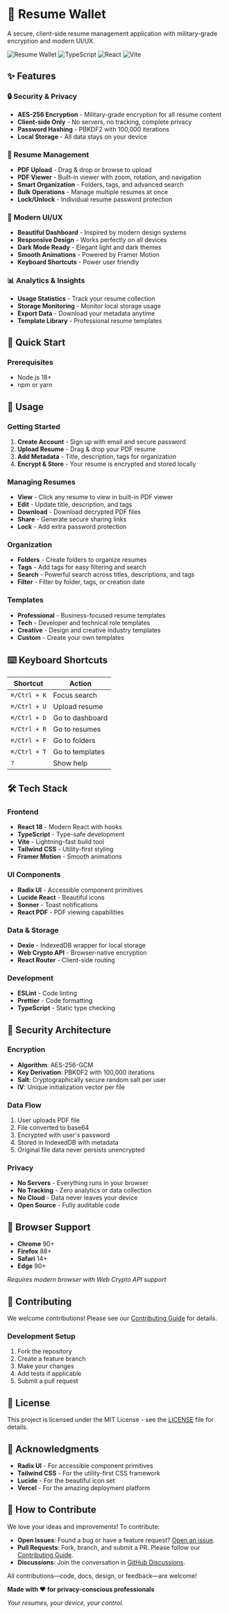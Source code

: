 # 🔐 Resume Wallet

A secure, client-side resume management application with military-grade encryption and modern UI/UX.

![Resume Wallet](https://img.shields.io/badge/Resume-Wallet-blue?style=for-the-badge)
![TypeScript](https://img.shields.io/badge/TypeScript-007ACC?style=for-the-badge&logo=typescript&logoColor=white)
![React](https://img.shields.io/badge/React-20232A?style=for-the-badge&logo=react&logoColor=61DAFB)
![Vite](https://img.shields.io/badge/Vite-646CFF?style=for-the-badge&logo=vite&logoColor=white)

## ✨ Features

### 🔒 **Security & Privacy**
- **AES-256 Encryption** - Military-grade encryption for all resume content
- **Client-side Only** - No servers, no tracking, complete privacy
- **Password Hashing** - PBKDF2 with 100,000 iterations
- **Local Storage** - All data stays on your device

### 📄 **Resume Management**
- **PDF Upload** - Drag & drop or browse to upload
- **PDF Viewer** - Built-in viewer with zoom, rotation, and navigation
- **Smart Organization** - Folders, tags, and advanced search
- **Bulk Operations** - Manage multiple resumes at once
- **Lock/Unlock** - Individual resume password protection

### 🎨 **Modern UI/UX**
- **Beautiful Dashboard** - Inspired by modern design systems
- **Responsive Design** - Works perfectly on all devices
- **Dark Mode Ready** - Elegant light and dark themes
- **Smooth Animations** - Powered by Framer Motion
- **Keyboard Shortcuts** - Power user friendly

### 📊 **Analytics & Insights**
- **Usage Statistics** - Track your resume collection
- **Storage Monitoring** - Monitor local storage usage
- **Export Data** - Download your metadata anytime
- **Template Library** - Professional resume templates

## 🚀 Quick Start

### Prerequisites
- Node.js 18+ 
- npm or yarn


## 🎯 Usage

### Getting Started
1. **Create Account** - Sign up with email and secure password
2. **Upload Resume** - Drag & drop your PDF resume
3. **Add Metadata** - Title, description, tags for organization
4. **Encrypt & Store** - Your resume is encrypted and stored locally

### Managing Resumes
- **View** - Click any resume to view in built-in PDF viewer
- **Edit** - Update title, description, and tags
- **Download** - Download decrypted PDF files
- **Share** - Generate secure sharing links
- **Lock** - Add extra password protection

### Organization
- **Folders** - Create folders to organize resumes
- **Tags** - Add tags for easy filtering and search
- **Search** - Powerful search across titles, descriptions, and tags
- **Filter** - Filter by folder, tags, or creation date

### Templates
- **Professional** - Business-focused resume templates
- **Tech** - Developer and technical role templates  
- **Creative** - Design and creative industry templates
- **Custom** - Create your own templates

## ⌨️ Keyboard Shortcuts

| Shortcut | Action |
|----------|--------|
| `⌘/Ctrl + K` | Focus search |
| `⌘/Ctrl + U` | Upload resume |
| `⌘/Ctrl + D` | Go to dashboard |
| `⌘/Ctrl + R` | Go to resumes |
| `⌘/Ctrl + F` | Go to folders |
| `⌘/Ctrl + T` | Go to templates |
| `?` | Show help |

## 🛠️ Tech Stack

### Frontend
- **React 18** - Modern React with hooks
- **TypeScript** - Type-safe development
- **Vite** - Lightning-fast build tool
- **Tailwind CSS** - Utility-first styling
- **Framer Motion** - Smooth animations

### UI Components
- **Radix UI** - Accessible component primitives
- **Lucide React** - Beautiful icons
- **Sonner** - Toast notifications
- **React PDF** - PDF viewing capabilities

### Data & Storage
- **Dexie** - IndexedDB wrapper for local storage
- **Web Crypto API** - Browser-native encryption
- **React Router** - Client-side routing

### Development
- **ESLint** - Code linting
- **Prettier** - Code formatting
- **TypeScript** - Static type checking

## 🔐 Security Architecture

### Encryption
- **Algorithm**: AES-256-GCM
- **Key Derivation**: PBKDF2 with 100,000 iterations
- **Salt**: Cryptographically secure random salt per user
- **IV**: Unique initialization vector per file

### Data Flow
1. User uploads PDF file
2. File converted to base64
3. Encrypted with user's password
4. Stored in IndexedDB with metadata
5. Original file data never persists unencrypted

### Privacy
- **No Servers** - Everything runs in your browser
- **No Tracking** - Zero analytics or data collection
- **No Cloud** - Data never leaves your device
- **Open Source** - Fully auditable code

## 📱 Browser Support

- **Chrome** 90+
- **Firefox** 88+
- **Safari** 14+
- **Edge** 90+

*Requires modern browser with Web Crypto API support*

## 🤝 Contributing

We welcome contributions! Please see our [Contributing Guide](CONTRIBUTING.md) for details.

### Development Setup
1. Fork the repository
2. Create a feature branch
3. Make your changes
4. Add tests if applicable
5. Submit a pull request

## 📄 License

This project is licensed under the MIT License - see the [LICENSE](LICENSE) file for details.

## 🙏 Acknowledgments

- **Radix UI** - For accessible component primitives
- **Tailwind CSS** - For the utility-first CSS framework
- **Lucide** - For the beautiful icon set
- **Vercel** - For the amazing deployment platform


## 🤗 How to Contribute

We love your ideas and improvements! To contribute:

- **Open Issues**: Found a bug or have a feature request? [Open an issue](https://github.com/W1LDN16H7/resume-holder/issues).
- **Pull Requests**: Fork, branch, and submit a PR. Please follow our [Contributing Guide](CONTRIBUTING.md).
- **Discussions**: Join the conversation in [GitHub Discussions](https://github.com/W1LDN16H7/resume-holder/discussions).

All contributions—code, docs, design, or feedback—are welcome!



**Made with ❤️ for privacy-conscious professionals**

*Your resumes, your device, your control.*
